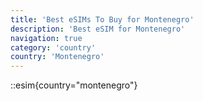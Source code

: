 ```yaml
---
title: 'Best eSIMs To Buy for Montenegro'
description: 'Best eSIM for Montenegro'
navigation: true
category: 'country'
country: 'Montenegro'
---
```


::esim{country="montenegro"}
